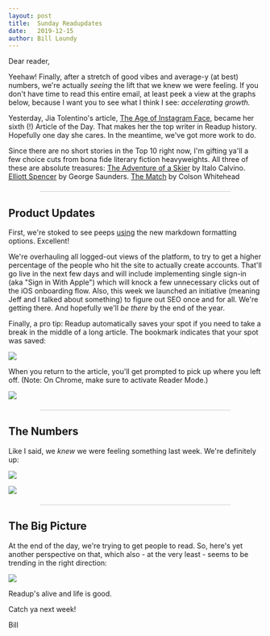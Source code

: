 ```yaml
---
layout: post
title:  Sunday Readupdates
date:   2019-12-15
author: Bill Loundy
---
```

<p>
    Dear reader,
</p>
<p>
    Yeehaw! Finally, after a stretch of good vibes and average-y (at best) numbers, we're actually <em>seeing</em> the lift that we knew we were feeling. If you don't have time to read this entire email, at least peek a view at the graphs below, because I want you to see what I think I see: <em>accelerating growth.</em>
</p>
<p>
    Yesterday, Jia Tolentino's article, <a href="https://readup.com/read/the-new-yorker/the-age-of-instagram-face">The Age of Instagram Face</a>, became her sixth (!) Article of the Day. That makes her the top writer in Readup history. Hopefully one day she cares. In the meantime, we've got more work to do.
</p>
<p>
    Since there are no short stories in the Top 10 right now, I'm gifting ya'll a few choice cuts from bona fide literary fiction heavyweights. All three of these are absolute treasures: <a href="https://readup.com/read/the-new-yorker/the-adventure-of-a-skier">The Adventure of a Skier</a> by Italo Calvino. <a href="https://readup.com/read/the-new-yorker/elliott-spencer">Elliott Spencer</a> by George Saunders. <a href="https://readup.com/read/the-new-yorker/the-match-by-colson-whitehead">The Match</a> by Colson Whitehead
</p>
<div style="width:75%;margin:1.5em auto;border-bottom:1px solid #ccc;"></div>
<h2>
    Product Updates
</h2>
<p>
    First, we're stoked to see peeps <a href="https://readup.com/comments/80000-hours/ways-people-trying-to-do-good-accidentally-make-things-worse-and-how-to-avoid-th/zmEA9z">using</a> the new markdown formatting options. Excellent!
</p>
<p>
We're overhauling all logged-out views of the platform, to try to get a higher percentage of the people who hit the site to actually create accounts. That'll go live in the next few days and will include implementing single sign-in (aka "Sign in With Apple") which will knock a few unnecessary clicks out of the iOS onboarding flow. Also, this week we launched an initiative (meaning Jeff and I talked about something) to figure out SEO once and for all. We're getting there. And hopefully we'll <em>be there</em> by the end of the year. 
</p>
<p>
    Finally, a pro tip: Readup automatically saves your spot if you need to take a break in the middle of a long article. The bookmark indicates that your spot was saved: 
</p>
<p>
    <img src="https://blog.readup.com/pics/bookmark.png" style="display:block;margin:0 auto;max-width:100%;"> 
</p>
<p>
    When you return to the article, you'll get prompted to pick up where you left off. (Note: On Chrome, make sure to activate Reader Mode.) 
</p>
<p>
    <img src="https://blog.readup.com/pics/place.png" style="display:block;margin:0 auto;max-width:100%;"> 
</p>
<div style="width:75%;margin:1.5em auto;border-bottom:1px solid #ccc;"></div>
<h2>
    The Numbers
</h2>
<p>
    Like I said, we <em>knew</em> we were feeling something last week. We're definitely up:  
</p>
<p>
    <img src="https://blog.readup.com/pics/tdc.png" style="display:block;margin:0 auto;max-width:100%;"> 
</p>
<p>
    <img src="https://blog.readup.com/pics/dar.png" style="display:block;margin:0 auto;max-width:100%;"> 
</p>
<div style="width:75%;margin:1.5em auto;border-bottom:1px solid #ccc;"></div>
<h2>
    The Big Picture
</h2>
<p>
    At the end of the day, we're trying to get people to read. So, here's yet another perspective on that, which also - at the very least - seems to be trending in the right direction:  
</p>
<p>
    <img src="https://blog.readup.com/pics/hours.png" style="display:block;margin:0 auto;max-width:100%;">
</p>
<p>
Readup's alive and life is good. 
</p> 
<p>
    Catch ya next week!
</p>
<p>
    Bill
</p>